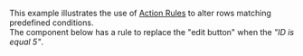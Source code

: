 This example illustrates the use of [Action Rules](https://livewire-powergrid.com/table/action-rules.html#action-rules) to alter rows matching predefined conditions.
<br/>
The component below has a rule to replace the "edit button" when the _"ID is equal 5"_.
